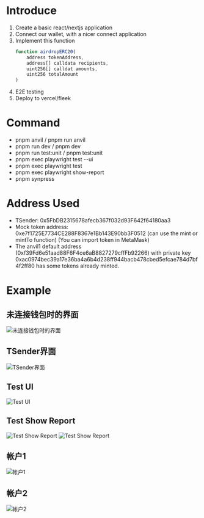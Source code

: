 # Introduce

1. Create a basic react/nextjs application
2. Connect our wallet, with a nicer connect application
3. Implement this function
    ```javascript
    function airdropERC20(
        address tokenAddress,
        address[] calldata recipients,
        uint256[] calldat amounts,
        uint256 totalAmount
    )
    ```
4. E2E testing
5. Deploy to vercel/fleek

# Command

- pnpm anvil / pnpm run anvil
- pnpm run dev / pnpm dev
- pnpm run test:unit / pnpm test:unit
- pnpm exec playwright test --ui
- pnpm exec playwright test
- pnpm exec playwright show-report
- pnpm synpress

# Address Used

- TSender: 0x5FbDB2315678afecb367f032d93F642f64180aa3
- Mock token address: 0xe7f1725E7734CE288F8367e1Bb143E90bb3F0512 (can use the mint or mintTo function) (You can import token in MetaMask)
- The anvil1 default address (0xf39Fd6e51aad88F6F4ce6aB8827279cffFb92266) with private key 0xac0974bec39a17e36ba4a6b4d238ff944bacb478cbed5efcae784d7bf4f2ff80 has some tokens already minted.

# Example

## 未连接钱包时的界面
![未连接钱包时的界面](./images/0.png)

## TSender界面
![TSender界面](./images/1.png)

## Test UI
![Test UI](./images/4.png)

## Test Show Report
![Test Show Report](./images/5.png)
![Test Show Report](./images/6.png)

## 帐户1
![帐户1](./images/2.png)

## 帐户2
![帐户2](./images/3.png)